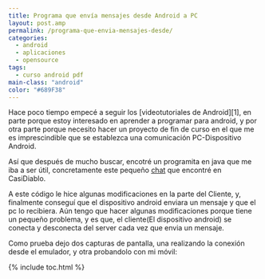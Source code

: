 ```yaml
---
title: Programa que envía mensajes desde Android a PC
layout: post.amp
permalink: /programa-que-envia-mensajes-desde/
categories:
  - android
  - aplicaciones
  - opensource
tags:
  - curso android pdf
main-class: "android"
color: "#689F38"
---
```

<amp-img on="tap:lightbox1" role="button" tabindex="0" layout="responsive"  src="/assets/img/2013/07/iconoAndroid.png"  width="128px" height="128px" />  
Hace poco tiempo empecé a seguir los [videotutoriales de Android][1], en parte porque estoy interesado en aprender a programar para android, y por otra parte porque necesito hacer un proyecto de fin de curso en el que me es imprescindible que se establezca una comunicación PC-Dispositivo Android.

Así que después de mucho buscar, encotré un programita en java que me iba a ser útil, concretamente este pequeño [chat][2] que encontré en CasiDiablo.  
<!--ad-->

A este código le hice algunas modificaciones en la parte del Cliente, y, finalmente conseguí que el dispositivo android enviara un mensaje y que el pc lo recibiera. Aún tengo que hacer algunas modificaciones porque tiene un pequeño problema, y es que, el cliente(El dispositivo android) se conecta y desconecta del server cada vez que envia un mensaje.

Como prueba dejo dos capturas de pantalla, una realizando la conexión desde el emulador, y otra probandolo con mi móvil:

<div class="separator" >
<a href="https://2.bp.blogspot.com/-NhzqkbbVSlI/TZSLKW_mJeI/AAAAAAAAAXs/fLJMMsGSYbI/s1600/Screenshot.png"  ><amp-img on="tap:lightbox1" role="button" tabindex="0" layout="responsive"  height="128" width="320" src="https://2.bp.blogspot.com/-NhzqkbbVSlI/TZSLKW_mJeI/AAAAAAAAAXs/fLJMMsGSYbI/s320/Screenshot.png" /></a>
</div>
<div class="separator" >
<a href="https://2.bp.blogspot.com/-IP60xZKxqEo/TZSMSDUnHcI/AAAAAAAAAX0/eXLpj7fD5PY/s1600/31032011045.jpg"  ><amp-img on="tap:lightbox1" role="button" tabindex="0" layout="responsive"  height="240" width="320" src="https://2.bp.blogspot.com/-IP60xZKxqEo/TZSMSDUnHcI/AAAAAAAAAX0/eXLpj7fD5PY/s320/31032011045.jpg" /></a>
</div>



 [1]: https://elbauldelprogramador.com/video-tutorial-programacion-android/
 [2]: http://casidiablo.net/java-socket-chat-basico/

{% include toc.html %}
